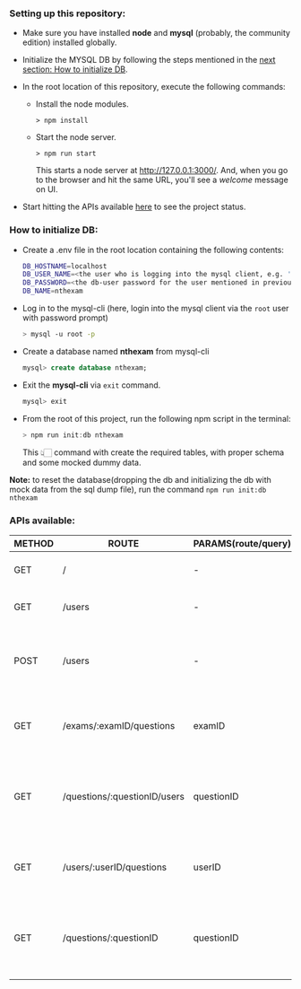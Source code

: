 ### Setting up this repository:

- Make sure you have installed **node** and **mysql** (probably, the community edition) installed globally.

- Initialize the MYSQL DB by following the steps mentioned in the [next section: How to initialize DB](#how-to-initialize-db).

- In the root location of this repository, execute the following commands:
  - Install the node modules.
    ```
    > npm install
    ```
  - Start the node server.
    ```
    > npm run start
    ```
    This starts a node server at http://127.0.0.1:3000/. And, when you go to the browser and hit the same URL, you'll see a _welcome_ message on UI.
- Start hitting the APIs available [here](#apis-available) to see the project status.

### How to initialize DB:

- Create a .env file in the root location containing the following contents:
  ```sh
  DB_HOSTNAME=localhost
  DB_USER_NAME=<the user who is logging into the mysql client, e.g. 'root'>
  DB_PASSWORD=<the db-user password for the user mentioned in previous line>
  DB_NAME=nthexam
  ```
- Log in to the mysql-cli (here, login into the mysql client via the `root` user with password prompt)
  ```sh
  > mysql -u root -p
  ```

- Create a database named **nthexam** from mysql-cli
  ```sql
  mysql> create database nthexam;
  ```

- Exit the **mysql-cli** via `exit` command. 
  ```sql
  mysql> exit
  ```
- From the root of this project, run the following npm script in the terminal:
  ```js
  > npm run init:db nthexam
  ```

  This 👆🏻 command with create the required tables, with proper schema and some mocked dummy data.

**Note:** to reset the database(dropping the db and initializing the db with mock data from the sql dump file), run the command ``npm run init:db nthexam`` 
### APIs available:

| METHOD | ROUTE                        | PARAMS(route/query) | BODY                            | DESCRIPTION                                                                |
| ------ | ---------------------------- | ------------------- | ------------------------------- | -------------------------------------------------------------------------- |
| GET    | /                            | -                   | -                               | Returns a welcome message.                                                 |
| GET    | /users                       | -                   | -                               | Returns the list of users stored in DB.                                    |
| POST   | /users                       | -                   | { name: string, email: string } | Creates a new user in the DB.                                              |
| GET    | /exams/:examID/questions     | examID              | -                               | Returns questions for a particular exam with id as `examID`.               |
| GET    | /questions/:questionID/users | questionID          | -                               | Returns users who attempted a particular question with id as `questionID`. |
| GET    | /users/:userID/questions     | userID              | -                               | Returns questions that a user with id as `userID` attempted.               |
| GET    | /questions/:questionID     | questionID              | -                               | Returns information about a particular question with id as `questionID`.               |
